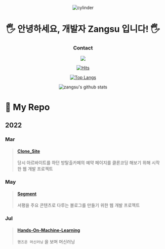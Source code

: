 <div align="center">
  <!-- ### Hi there 👋 -->

  <!--
  **zangsu/zangsu** is a ✨ _special_ ✨ repository because its `README.md` (this file) appears on your GitHub profile.

  Here are some ideas to get you started:

  - 🔭 I’m currently working on ...
  - 🌱 I’m currently learning ...
  - 👯 I’m looking to collaborate on ...
  - 🤔 I’m looking for help with ...
  - 💬 Ask me about ...
  - 📫 How to reach me: ...
  - 😄 Pronouns: ...
  - ⚡ Fun fact: ...
  -->


  ![cylinder](https://capsule-render.vercel.app/api?type=waving&color=gradient&text=Zangsu's_Github&fontAlignX=250&fontAlign=75&fontAlignY=45&fontSize=40&height=300&width=1200&descAlignY=70)

  <!-- 헤더 -->


  # 🖐 안녕하세요, 개발자 Zangsu 입니다! 🖐
  
### Contact<br>
  <a href="https://velog.io/@zangsu" target="_blank"><img src="https://img.shields.io/badge/Velog-20C997?style=flat-square&logo=Velog&logoColor=white"/></a>
  
  

  [![Hits](https://hits.seeyoufarm.com/api/count/incr/badge.svg?url=https%3A%2F%2Fgithub.com%2Fzangsu%2Fhit-counter&count_bg=%238CC85E&title_bg=%23616668&icon=github.svg&icon_color=%23E7E7E7&title=hits&edge_flat=false)](https://hits.seeyoufarm.com)
  <!-- 방문자 수 -->


  [![Top Langs](https://github-readme-stats.vercel.app/api/top-langs/?username=zangsu&layout=compact)](https://github.com/zangsu/github-readme-stats)

  ![zangsu's github stats](https://github-readme-stats.vercel.app/api?username=zangsu&show_icons=true)

  </div>
  
  # 📁 My Repo
  
  ## 2022
  ### Mar
 >#### <a href = "https://github.com/zangsu/Clone_Site"> Clone_Site </a><br>
 > 당시 아르바이트를 하던 방탈출카페의 예약 페이지를 클론코딩 해보기 위해 시작한 웹 개발 프로젝트 <br>  
  
  ### May
  >#### <a href = "https://github.com/Get-It-Team1/Segment"> Segment </a> <br>  
  >서평을 주요 콘텐츠로 다루는 블로그를 만들기 위한 웹 개발 프로젝트<br>  
  
  ### Jul
  >#### <a href = "https://github.com/zangsu/Hands-On-Machine-Learning"> Hands-On-Machine-Learning </a>
  >`핸즈온 머신러닝` 을 보며 머신러닝 
